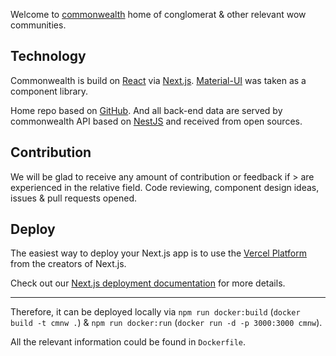 Welcome to [commonwealth](https://cmnw.me/) home of conglomerat & other relevant wow communities.

## Technology

Commonwealth is build on [React](https://reactjs.org/) via [Next.js](https://nextjs.org). [Material-UI](https://material-ui.com/) was taken as a component library.

Home repo based on [GitHub](https://github.com/AlexZeDim/cmnw). And all back-end data are served by commonwealth API based on [NestJS](https://nestjs.com/) and received from open sources.

## Contribution

We will be glad to receive any amount of contribution or feedback if > are experienced in the relative field. Code reviewing, component design ideas, issues & pull requests opened.

## Deploy

The easiest way to deploy your Next.js app is to use the [Vercel Platform](https://vercel.com/new?utm_medium=default-template&filter=next.js&utm_source=create-next-app&utm_campaign=create-next-app-readme) from the creators of Next.js.

Check out our [Next.js deployment documentation](https://nextjs.org/docs/deployment) for more details.

___

Therefore, it can be deployed locally via `npm run docker:build` (`docker build -t cmnw .`) & `npm run docker:run` (`docker run -d -p 3000:3000 cmnw`). 

All the relevant information could be found in `Dockerfile`.
